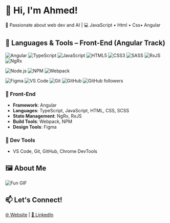 # 👋 Hi, I'm Ahmed!

🎯 Passionate about web dev and AI | 💻 JavaScript • Html • Css• Angular

## 🧰 Languages & Tools – Front-End (Angular Track)

![Angular](https://img.shields.io/badge/Angular-DD0031?style=for-the-badge&logo=angular&logoColor=white)
![TypeScript](https://img.shields.io/badge/TypeScript-3178C6?style=for-the-badge&logo=typescript&logoColor=white)
![JavaScript](https://img.shields.io/badge/JavaScript-F7DF1E?style=for-the-badge&logo=javascript&logoColor=black)
![HTML5](https://img.shields.io/badge/HTML5-E34F26?style=for-the-badge&logo=html5&logoColor=white)
![CSS3](https://img.shields.io/badge/CSS3-1572B6?style=for-the-badge&logo=css3&logoColor=white)
![SASS](https://img.shields.io/badge/Sass-CC6699?style=for-the-badge&logo=sass&logoColor=white)
![RxJS](https://img.shields.io/badge/RxJS-B7178C?style=for-the-badge&logo=reactivex&logoColor=white)
![NgRx](https://img.shields.io/badge/NgRx-A52A2A?style=for-the-badge&logo=redux&logoColor=white)

![Node.js](https://img.shields.io/badge/Node.js-339933?style=for-the-badge&logo=node.js&logoColor=white)
![NPM](https://img.shields.io/badge/NPM-CB3837?style=for-the-badge&logo=npm&logoColor=white)
![Webpack](https://img.shields.io/badge/Webpack-8DD6F9?style=for-the-badge&logo=webpack&logoColor=black)

![Figma](https://img.shields.io/badge/Figma-F24E1E?style=for-the-badge&logo=figma&logoColor=white)
![VS Code](https://img.shields.io/badge/VS%20Code-007ACC?style=for-the-badge&logo=visual-studio-code&logoColor=white)
![Git](https://img.shields.io/badge/Git-F05032?style=for-the-badge&logo=git&logoColor=white)
![GitHub](https://img.shields.io/badge/GitHub-181717?style=for-the-badge&logo=github&logoColor=white)
![GitHub followers](https://img.shields.io/github/followers/nora-dev?label=Follow&style=social)
### 🎨 Front-End

- **Framework**: Angular
- **Languages**: TypeScript, JavaScript, HTML, CSS, SCSS
- **State Management**: NgRx, RxJS
- **Build Tools**: Webpack, NPM
- **Design Tools**: Figma

### 🔧 Dev Tools

- VS Code, Git, GitHub, Chrome DevTools


## 🖼️ About Me
![Fun GIF](https://media.giphy.com/media/qgQUggAC3Pfv687qPC/giphy.gif)

## 📫 Let's Connect!
[🌐 Website](https://nora.dev) | [💼 LinkedIn](https://linkedin.com/in/ahmed-farook)
